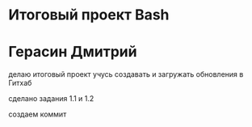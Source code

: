 # Итоговый проект Bash 

# Герасин Дмитрий
делаю итоговый проект учусь создавать и загружать обновления в Гитхаб

сделано задания 1.1 и 1.2

создаем коммит 



